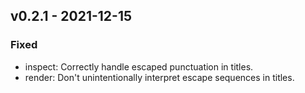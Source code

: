 ## v0.2.1 - 2021-12-15
### Fixed
- inspect: Correctly handle escaped punctuation in titles.
- render: Don't unintentionally interpret escape sequences in titles.
